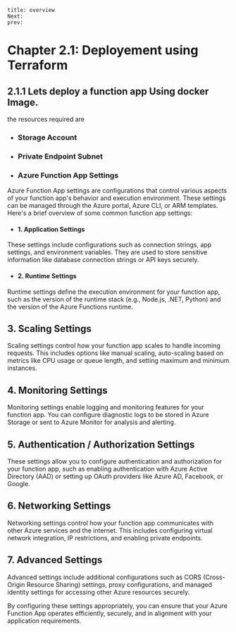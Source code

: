```
title: overview
Next:
prev:
```
# Chapter 2.1: Deployement using Terraform 

## 2.1.1 Lets deploy a function app  **Using docker Image**. 
the resources required are
  - ### Storage Account
  - ### Private Endpoint Subnet
  
  - ### Azure Function App Settings

Azure Function App settings are configurations that control various aspects of your function app's behavior and execution environment. These settings can be managed through the Azure portal, Azure CLI, or ARM templates. Here's a brief overview of some common function app settings:

  - #### 1. Application Settings

These settings include configurations such as connection strings, app settings, and environment variables. They are used to store sensitive information like database connection strings or API keys securely.

  - #### 2. Runtime Settings

Runtime settings define the execution environment for your function app, such as the version of the runtime stack (e.g., Node.js, .NET, Python) and the version of the Azure Functions runtime.

## 3. Scaling Settings

Scaling settings control how your function app scales to handle incoming requests. This includes options like manual scaling, auto-scaling based on metrics like CPU usage or queue length, and setting maximum and minimum instances.

## 4. Monitoring Settings

Monitoring settings enable logging and monitoring features for your function app. You can configure diagnostic logs to be stored in Azure Storage or sent to Azure Monitor for analysis and alerting.

## 5. Authentication / Authorization Settings

These settings allow you to configure authentication and authorization for your function app, such as enabling authentication with Azure Active Directory (AAD) or setting up OAuth providers like Azure AD, Facebook, or Google.

## 6. Networking Settings

Networking settings control how your function app communicates with other Azure services and the internet. This includes configuring virtual network integration, IP restrictions, and enabling private endpoints.

## 7. Advanced Settings

Advanced settings include additional configurations such as CORS (Cross-Origin Resource Sharing) settings, proxy configurations, and managed identity settings for accessing other Azure resources securely.

By configuring these settings appropriately, you can ensure that your Azure Function App operates efficiently, securely, and in alignment with your application requirements.
